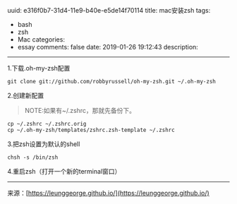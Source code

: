 uuid: e316f0b7-31d4-11e9-b40e-e5de14f70114
title: mac安装zsh
tags:
  - bash
  - zsh
  - Mac
categories:
  - essay
comments: false
date: 2019-01-26 19:12:43
description:
---
1.下载.oh-my-zsh配置

```
git clone git://github.com/robbyrussell/oh-my-zsh.git ~/.oh-my-zsh
```
2.创建新配置
> NOTE:如果有~/.zshrc，那就先备份下。 

```
cp ~/.zshrc ~/.zshrc.orig
cp ~/.oh-my-zsh/templates/zshrc.zsh-template ~/.zshrc
```

3.把zsh设置为默认的shell

```
chsh -s /bin/zsh
```

4.重启zsh（打开一个新的terminal窗口）



---
<link rel="stylesheet" href="http://yandex.st/highlightjs/6.1/styles/default.min.css">
<script src="http://yandex.st/highlightjs/6.1/highlight.min.js"></script>
<script>
hljs.tabReplace = ' ';
hljs.initHighlightingOnLoad();
</script>


来源：[https://leunggeorge.github.io/](https://leunggeorge.github.io/)